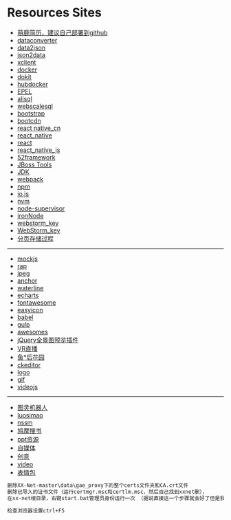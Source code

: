 # Resources Sites
- [萌鹿简历，建议自己部署到github](https://github.com/geekcompany/DeerResume)
- [dataconverter](https://shancarter.github.io/mr-data-converter/)
- [data2json](http://www.csvjson.com/csv2json)
- [json2data](http://www.json-xls.com/)
- [xclient](http://xclient.info/)
- [docker](https://cloud.docker.com)
- [dokit](http://ued.qunar.com/dokit/index.html)
- [hubdocker](https://hub.docker.com/explore/)
- [EPEL](https://fedoraproject.org/wiki/EPEL/zh-cn)
- [alisql](https://github.com/alibaba/AliSQL)
- [webscalesql](http://webscalesql.org/)
- [bootstrap](http://www.bootcss.com/)
- [bootcdn](http://www.bootcdn.cn/)
- [react native_cn](https://reactnative.cn/)
- [react_native](https://facebook.github.io/react-native/docs/getting-started.html)
- [react](http://reactjs.cn/react/docs/getting-started-zh-CN.html)
- [react_native_js](https://js.coach/react-native)
- [52framework](http://www.52framework.com/)
- [JBoss Tools](http://tools.jboss.org/downloads/)
- [JDK](http://www.oracle.com/technetwork/java/javase/downloads/java-archive-downloads-javase7-521261.html)
- [webpack](https://webpack.github.io/)
- [npm](https://www.npmjs.com/)
- [io.js](https://iojs.org/zh/index.html)
- [nvm](https://github.com/creationix/nvm)
- [node-supervisor](https://github.com/petruisfan/node-supervisor)
- [ironNode](http://www.genshuixue.com/i-cxy/p/11600790)
- [webstorm_key](http://idea.lanyus.com/)
- [WebStorm_key](http://us.idea.lanyus.com/)
- [分页存储过程](http://www.webdiyer.com/utils/spgenerator/)
---
- [mockjs](http://mockjs.com/)
- [rap](http://rap.taobao.org/org/index.do)
- [jpeg](https://github.com/google/guetzli)
- [anchor](https://github.com/sailsjs/anchor)
- [waterline](https://github.com/balderdashy/waterline)
- [echarts](https://github.com/ecomfe/echarts)
- [fontawesome](http://fontawesome.dashgame.com/)
- [easyicon](http://www.easyicon.net/)
- [babel](http://babeljs.io/)
- [gulp](http://www.gulpjs.com.cn/)
- [awesomes](https://www.awesomes.cn/)
- [jQuery全景图预览插件](http://www.htmleaf.com/jQuery/Image-Effects/201508112394.html)
- [VR直播](http://developer.detu.com/)
- [鱼*后花园](http://www.fishlee.net/)
- [ckeditor](http://ckeditor.com/)
- [logo](http://www.logoko.com.cn/)
- [gif](http://gickr.com/)
- [videojs](http://videojs.com/)

---
- [图灵机器人](http://www.tuling123.com/)
- [luosimao](https://luosimao.com/)
- [nssm](https://nssm.cc/usage)
- [鸠摩搜书](https://www.jiumodiary.com/)
- [ppt资源](http://www.hippter.com/)
- [自媒体](https://www.pinterest.com/)
- [创意](http://www.topys.cn/)
- [video](http://www.flvcd.com/)
- [表情包](http://www.doubean.com/)

```sh
删除XX-Net-master\data\gae_proxy下的整个certs文件夹和CA.crt文件
删除已导入的证书文件（运行certmgr.msc和certlm.msc，然后自己找到xxnet删），
在xx-net根目录，右键start.bat管理员身份运行一次 （据说直接这一个步骤就会好了但是我无效）

检查浏览器设置ctrl+F5
```